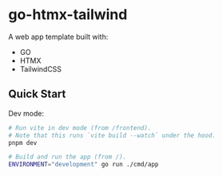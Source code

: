 # go-htmx-tailwind

A web app template built with:
- GO
- HTMX
- TailwindCSS

## Quick Start

Dev mode:
```bash
# Run vite in dev mode (from /frontend).
# Note that this runs `vite build --watch` under the hood.
pnpm dev

# Build and run the app (from /).
ENVIRONMENT="development" go run ./cmd/app
```
